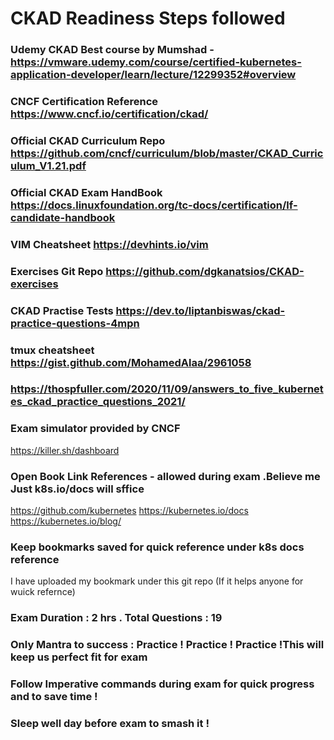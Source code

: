 # CKAD Readiness Steps followed

### Udemy CKAD Best course by Mumshad - https://vmware.udemy.com/course/certified-kubernetes-application-developer/learn/lecture/12299352#overview
### CNCF Certification Reference https://www.cncf.io/certification/ckad/
### Official CKAD Curriculum Repo https://github.com/cncf/curriculum/blob/master/CKAD_Curriculum_V1.21.pdf
### Official CKAD Exam HandBook https://docs.linuxfoundation.org/tc-docs/certification/lf-candidate-handbook
### VIM Cheatsheet https://devhints.io/vim
### Exercises Git Repo https://github.com/dgkanatsios/CKAD-exercises
### CKAD Practise Tests https://dev.to/liptanbiswas/ckad-practice-questions-4mpn
### tmux cheatsheet https://gist.github.com/MohamedAlaa/2961058
### https://thospfuller.com/2020/11/09/answers_to_five_kubernetes_ckad_practice_questions_2021/

### Exam simulator provided by CNCF 
https://killer.sh/dashboard

### Open Book Link References - allowed during exam .Believe me Just k8s.io/docs will sffice
https://github.com/kubernetes
https://kubernetes.io/docs
https://kubernetes.io/blog/

### Keep bookmarks saved for quick reference under k8s docs reference
   I have uploaded my bookmark under this git repo (If it helps anyone for wuick refernce)
### Exam Duration : 2 hrs . Total Questions : 19

### Only Mantra to success : Practice ! Practice ! Practice !This will keep us perfect fit for exam 

### Follow Imperative commands during exam for quick progress and to save time !

### Sleep well day before exam to smash it !







